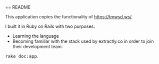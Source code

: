 == README

This application copies the functionality of https://tmwsd.ws/. 

I built it in Ruby on Rails with two purposes:
* Learning the language
* Becoming familiar with the stack used by extractly.co in order to join their development team. 


<tt>rake doc:app</tt>.
